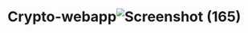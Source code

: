 # Crypto-webapp![Screenshot (165)](https://user-images.githubusercontent.com/55825984/147855081-8bdc1d89-1634-401b-8d15-a163c1f100fd.png)
